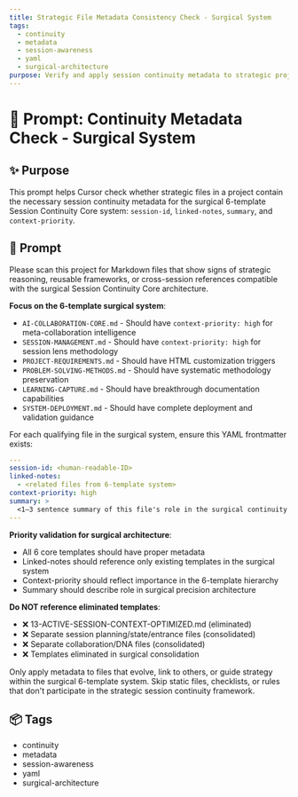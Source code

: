 ```yaml
---
title: Strategic File Metadata Consistency Check - Surgical System
tags:
  - continuity
  - metadata
  - session-awareness
  - yaml
  - surgical-architecture
purpose: Verify and apply session continuity metadata to strategic project files in the surgical 6-template system
---
```


# 📄 Prompt: Continuity Metadata Check - Surgical System

## ✨ Purpose
This prompt helps Cursor check whether strategic files in a project contain the necessary session continuity metadata for the surgical 6-template Session Continuity Core system: `session-id`, `linked-notes`, `summary`, and `context-priority`.

## 🧠 Prompt

Please scan this project for Markdown files that show signs of strategic reasoning, reusable frameworks, or cross-session references compatible with the surgical Session Continuity Core architecture.

**Focus on the 6-template surgical system**:
- `AI-COLLABORATION-CORE.md` - Should have `context-priority: high` for meta-collaboration intelligence
- `SESSION-MANAGEMENT.md` - Should have `context-priority: high` for session lens methodology  
- `PROJECT-REQUIREMENTS.md` - Should have HTML customization triggers
- `PROBLEM-SOLVING-METHODS.md` - Should have systematic methodology preservation
- `LEARNING-CAPTURE.md` - Should have breakthrough documentation capabilities
- `SYSTEM-DEPLOYMENT.md` - Should have complete deployment and validation guidance

For each qualifying file in the surgical system, ensure this YAML frontmatter exists:

```yaml
---
session-id: <human-readable-ID>
linked-notes:
  - <related files from 6-template system>
context-priority: high
summary: >
  <1–3 sentence summary of this file's role in the surgical continuity system>
---
```

**Priority validation for surgical architecture**:
- All 6 core templates should have proper metadata
- Linked-notes should reference only existing templates in the surgical system
- Context-priority should reflect importance in the 6-template hierarchy
- Summary should describe role in surgical precision architecture

**Do NOT reference eliminated templates**:
- ❌ 13-ACTIVE-SESSION-CONTEXT-OPTIMIZED.md (eliminated)
- ❌ Separate session planning/state/entrance files (consolidated)
- ❌ Separate collaboration/DNA files (consolidated)
- ❌ Templates eliminated in surgical consolidation

Only apply metadata to files that evolve, link to others, or guide strategy within the surgical 6-template system. Skip static files, checklists, or rules that don't participate in the strategic session continuity framework.

## 📦 Tags
- continuity
- metadata
- session-awareness
- yaml
- surgical-architecture